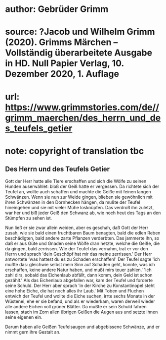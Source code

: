 # author: Gebrüder Grimm
# source: ?Jacob und Wilhelm Grimm (2020). Grimms Märchen – Vollständig überarbeitete Ausgabe in HD. Null Papier Verlag, 10. Dezember 2020, 1. Auflage
# url: https://www.grimmstories.com/de//grimm_maerchen/des_herrn_und_des_teufels_getier
# note: copyright of translation tbc

## Des Herrn und des Teufels Getier 

Gott der Herr hatte alle Tiere erschaffen und sich die Wölfe zu seinen
Hunden auserwählet: bloß der Geiß hatte er vergessen. Da richtete sich
der Teufel an, wollte auch schaffen und machte die Geiße mit feinen
langen Schwänzen. Wenn sie nun zur Weide gingen, blieben sie gewöhnlich
mit ihren Schwänzen in den Dornhecken hängen, da mußte der Teufel
hineingehen und sie mit vieler Mühe losknüpfen. Das verdroß ihn zuletzt,
war her und biß jeder Geiß den Schwanz ab, wie noch heut des Tags an den
Stümpfen zu sehen ist.

Nun ließ er sie zwar allein weiden, aber es geschah, daß Gott der Herr
zusah, wie sie bald einen fruchtbaren Baum benagten, bald die edlen
Reben beschädigten, bald andere zarte Pflanzen verderbten. Das jammerte
ihn, so daß er aus Güte und Gnaden seine Wölfe dran hetzte, welche die
Geiße, die da gingen, bald zerrissen. Wie der Teufel das vernahm, trat
er vor den Herrn und sprach 'dein Geschöpf hat mir das meine
zerrissen.' Der Herr antwortete 'was hattest du es zu Schaden
erschaffen!' Der Teufel sagte 'ich mußte das: gleichwie selbst mein
Sinn auf Schaden geht, konnte, was ich erschaffen, keine andere Natur
haben, und mußt mirs teuer zahlen.' 'Ich zahl dirs, sobald das
Eichenlaub abfällt, dann komm, dein Geld ist schon gezählt.' Als das
Eichenlaub abgefallen war, kam der Teufel und forderte seine Schuld. Der
Herr aber sprach 'in der Kirche zu Konstantinopel steht eine hohe
Eiche, die hat noch alles ihr Laub.' Mit Toben und Fluchen entwich der
Teufel und wollte die Eiche suchen, irrte sechs Monate in der Wüstenei,
ehe er sie befand, und als er wiederkam, waren derweil wieder alle
andere Eichen voll grüner Blätter. Da mußte er sein Schuld fahren
lassen, stach im Zorn allen übrigen Geißen die Augen aus und setzte
ihnen seine eigenen ein.

Darum haben alle Geißen Teufelsaugen und abgebissene Schwänze, und er
nimmt gern ihre Gestalt an.
